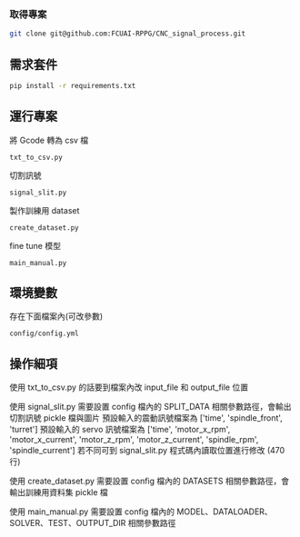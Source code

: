### 取得專案

```bash
git clone git@github.com:FCUAI-RPPG/CNC_signal_process.git
```

## 需求套件

```bash
pip install -r requirements.txt
```

## 運行專案

將 Gcode 轉為 csv 檔
```
txt_to_csv.py
```

切割訊號
```
signal_slit.py
```

製作訓練用 dataset
```
create_dataset.py
```

fine tune 模型
```
main_manual.py
```

## 環境變數

存在下面檔案內(可改參數)
```
config/config.yml
```

## 操作細項

使用 txt_to_csv.py 的話要到檔案內改 input_file 和 output_file 位置

使用 signal_slit.py 需要設置 config 檔內的 SPLIT_DATA 相關參數路徑，會輸出切割訊號 pickle 檔與圖片
預設輸入的震動訊號檔案為 ['time', 'spindle_front', 'turret']
預設輸入的 servo 訊號檔案為 ['time', 'motor_x_rpm', 'motor_x_current', 'motor_z_rpm', 'motor_z_current', 'spindle_rpm', 'spindle_current']
若不同可到 signal_slit.py 程式碼內讀取位置進行修改 (470 行)

使用 create_dataset.py 需要設置 config 檔內的 DATASETS 相關參數路徑，會輸出訓練用資料集 pickle 檔

使用 main_manual.py 需要設置 config 檔內的 MODEL、DATALOADER、SOLVER、TEST、OUTPUT_DIR 相關參數路徑
